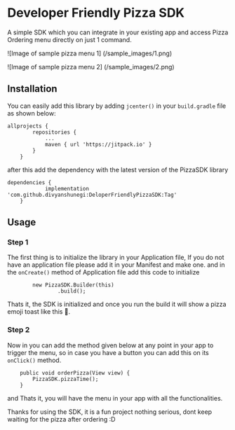 # Developer Friendly Pizza SDK

A simple SDK which you can integrate in your existing app and access Pizza Ordering menu directly on just 1 command.

![Image of sample pizza menu 1]
(/sample_images/1.png)

![Image of sample pizza menu 2]
(/sample_images/2.png)


## Installation

You can easily add this library by adding `jcenter()` in your `build.gradle` file as shown below:

```
allprojects {
		repositories {
			...
			maven { url 'https://jitpack.io' }
		}
	}
```

after this add the dependency with the latest version of the PizzaSDK library

```
dependencies {
	        implementation 'com.github.divyanshunegi:DeloperFriendlyPizzaSDK:Tag'
	}
```

## Usage

### Step 1

The first thing is to initialize the library in your Application file, If you do not have an application file please add it in your Manifest and make one.
and in the `onCreate()` method of Application file add this code to initialize

```
        new PizzaSDK.Builder(this)
                .build();
```

Thats it, the SDK is initialized and once you run the build it will show a pizza emoji toast like this 🍕.

### Step 2

Now in you can add the method given below at any point in your app to trigger the menu, so in case you have a button you can add this on its `onClick()` method.

```
    public void orderPizza(View view) {
        PizzaSDK.pizzaTime();
    }
```

and Thats it, you will have the menu in your app with all the functionalities.

Thanks for using the SDK, it is a fun project nothing serious, dont keep waiting for the pizza after ordering :D


